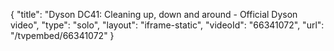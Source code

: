 {
    "title": "Dyson DC41: Cleaning up, down and around - Official Dyson video",
    "type": "solo",
    "layout": "iframe-static",
    "videoId": "66341072",
    "url": "\/tvpembed\/66341072"
}